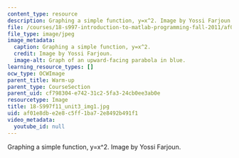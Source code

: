 ```yaml
---
content_type: resource
description: Graphing a simple function, y=x^2. Image by Yossi Farjoun.
file: /courses/18-s997-introduction-to-matlab-programming-fall-2011/af01e8dbe2e8c5ff1ba72e8492b491f1_18-S997f11_unit3_img1.jpg
file_type: image/jpeg
image_metadata:
  caption: Graphing a simple function, y=x^2.
  credit: Image by Yossi Farjoun.
  image-alt: Graph of an upward-facing parabola in blue.
learning_resource_types: []
ocw_type: OCWImage
parent_title: Warm-up
parent_type: CourseSection
parent_uid: cf798304-e742-31c2-5fa3-24cb0ee3ab0e
resourcetype: Image
title: 18-S997f11_unit3_img1.jpg
uid: af01e8db-e2e8-c5ff-1ba7-2e8492b491f1
video_metadata:
  youtube_id: null
---
```

Graphing a simple function, y=x^2. Image by Yossi Farjoun.

